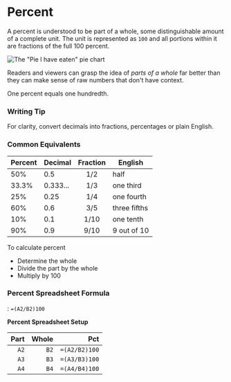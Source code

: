# Percent
A percent is understood to be part of a whole, some distinguishable amount of a complete unit. The unit is represented as `100` and all portions within it are fractions of the full 100 percent.

![The "Pie I have eaten" pie chart](https://i1.wp.com/flowingdata.com/wp-content/uploads/2008/09/Pie-I-have-Eaten.jpg)

Readers and viewers can grasp the idea of *parts of a whole* far better than they can make sense of raw numbers that don't have context.

One percent equals one hundredth.


### Writing Tip

For clarity, convert decimals into fractions, percentages or plain English.

### Common Equivalents

|Percent|Decimal|Fraction|English|
|:--|--|:--:|--|
|50%|0.5|1/2|half|
|33.3%|0.333...|1/3|one third|
|25%|0.25|1/4|one fourth|
|60%|0.6|3/5|three fifths|
|10%|0.1|1/10|one tenth|
|90%|0.9|9/10|9 out of 10|


To calculate percent
- Determine the whole
- Divide the part by the whole
- Multiply by 100

### Percent Spreadsheet Formula

: `=(A2/B2)100`

**Percent Spreadsheet Setup**

| Part | Whole | Pct |
|--:|--:|--:|
|`A2`|`B2`|`=(A2/B2)100`|
|`A3`|`B3`|`=(A3/B3)100`|
|`A4`|`B4`|`=(A4/B4)100`|
